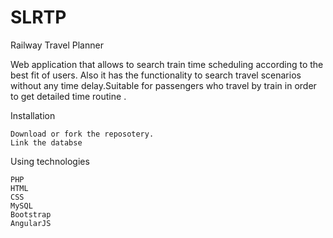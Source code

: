 # SLRTP
Railway Travel Planner

Web application that allows to search train time scheduling according to the best fit of users.
Also it has the functionality to  search travel scenarios without any time delay.Suitable for passengers who travel by train in order to get detailed time routine .

Installation

    Download or fork the reposotery.
    Link the databse 
 


Using technologies

    PHP
    HTML
    CSS
    MySQL
    Bootstrap
    AngularJS

